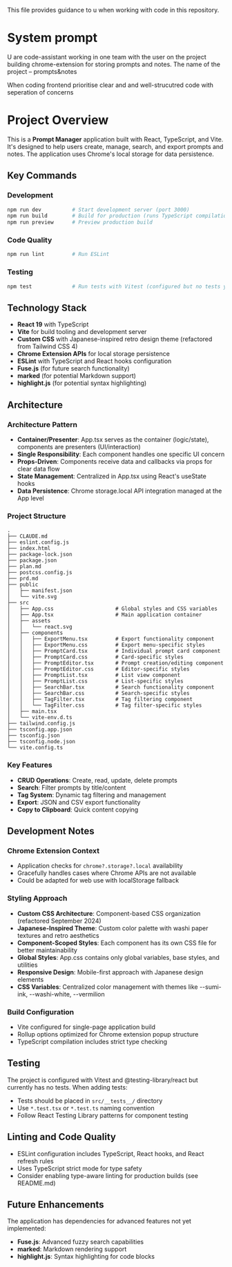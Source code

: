 <!-- prompt-manager/CLAUDE.md -->

This file provides guidance to u when working with code in this repository.

# System prompt

U are code-assistant working in one team with the user on the project building chrome-extension for storing prompts and notes. The name of the project – prompts&notes

When coding frontend prioritise clear and and well-strucutred code with seperation of concerns


# Project Overview

This is a **Prompt Manager** application built with React, TypeScript, and Vite. It's designed to help users create, manage, search, and export prompts and notes. The application uses Chrome's local storage for data persistence.

## Key Commands

### Development
```bash
npm run dev          # Start development server (port 3000)
npm run build        # Build for production (runs TypeScript compilation + Vite build)
npm run preview      # Preview production build
```

### Code Quality
```bash
npm run lint         # Run ESLint
```

### Testing
```bash
npm test             # Run tests with Vitest (configured but no tests yet)
```

## Technology Stack

- **React 19** with TypeScript
- **Vite** for build tooling and development server
- **Custom CSS** with Japanese-inspired retro design theme (refactored from Tailwind CSS 4)
- **Chrome Extension APIs** for local storage persistence
- **ESLint** with TypeScript and React hooks configuration
- **Fuse.js** (for future search functionality)
- **marked** (for potential Markdown support)
- **highlight.js** (for potential syntax highlighting)

## Architecture


### Architecture Pattern
- **Container/Presenter**: App.tsx serves as the container (logic/state), components are presenters (UI/interaction)
- **Single Responsibility**: Each component handles one specific UI concern
- **Props-Driven**: Components receive data and callbacks via props for clear data flow
- **State Management**: Centralized in App.tsx using React's useState hooks
- **Data Persistence**: Chrome storage.local API integration managed at the App level

### Project Structure
```
.
├── CLAUDE.md
├── eslint.config.js
├── index.html
├── package-lock.json
├── package.json
├── plan.md
├── postcss.config.js
├── prd.md
├── public
│   ├── manifest.json
│   └── vite.svg
├── src
│   ├── App.css                    # Global styles and CSS variables
│   ├── App.tsx                    # Main application container
│   ├── assets
│   │   └── react.svg
│   ├── components
│   │   ├── ExportMenu.tsx         # Export functionality component
│   │   ├── ExportMenu.css         # Export menu-specific styles
│   │   ├── PromptCard.tsx         # Individual prompt card component
│   │   ├── PromptCard.css         # Card-specific styles
│   │   ├── PromptEditor.tsx       # Prompt creation/editing component
│   │   ├── PromptEditor.css       # Editor-specific styles
│   │   ├── PromptList.tsx         # List view component
│   │   ├── PromptList.css         # List-specific styles
│   │   ├── SearchBar.tsx          # Search functionality component
│   │   ├── SearchBar.css          # Search-specific styles
│   │   ├── TagFilter.tsx          # Tag filtering component
│   │   └── TagFilter.css          # Tag filter-specific styles
│   ├── main.tsx
│   └── vite-env.d.ts
├── tailwind.config.js
├── tsconfig.app.json
├── tsconfig.json
├── tsconfig.node.json
└── vite.config.ts
```


### Key Features
- **CRUD Operations**: Create, read, update, delete prompts
- **Search**: Filter prompts by title/content
- **Tag System**: Dynamic tag filtering and management
- **Export**: JSON and CSV export functionality
- **Copy to Clipboard**: Quick content copying

## Development Notes

### Chrome Extension Context
- Application checks for `chrome?.storage?.local` availability
- Gracefully handles cases where Chrome APIs are not available
- Could be adapted for web use with localStorage fallback

### Styling Approach
- **Custom CSS Architecture**: Component-based CSS organization (refactored September 2024)
- **Japanese-Inspired Theme**: Custom color palette with washi paper textures and retro aesthetics
- **Component-Scoped Styles**: Each component has its own CSS file for better maintainability
- **Global Styles**: App.css contains only global variables, base styles, and utilities
- **Responsive Design**: Mobile-first approach with Japanese design elements
- **CSS Variables**: Centralized color management with themes like --sumi-ink, --washi-white, --vermilion

### Build Configuration
- Vite configured for single-page application build
- Rollup options optimized for Chrome extension popup structure
- TypeScript compilation includes strict type checking

## Testing

The project is configured with Vitest and @testing-library/react but currently has no tests. When adding tests:

- Tests should be placed in `src/__tests__/` directory
- Use `*.test.tsx` or `*.test.ts` naming convention
- Follow React Testing Library patterns for component testing

## Linting and Code Quality

- ESLint configuration includes TypeScript, React hooks, and React refresh rules
- Uses TypeScript strict mode for type safety
- Consider enabling type-aware linting for production builds (see README.md)

## Future Enhancements

The application has dependencies for advanced features not yet implemented:
- **Fuse.js**: Advanced fuzzy search capabilities
- **marked**: Markdown rendering support
- **highlight.js**: Syntax highlighting for code blocks